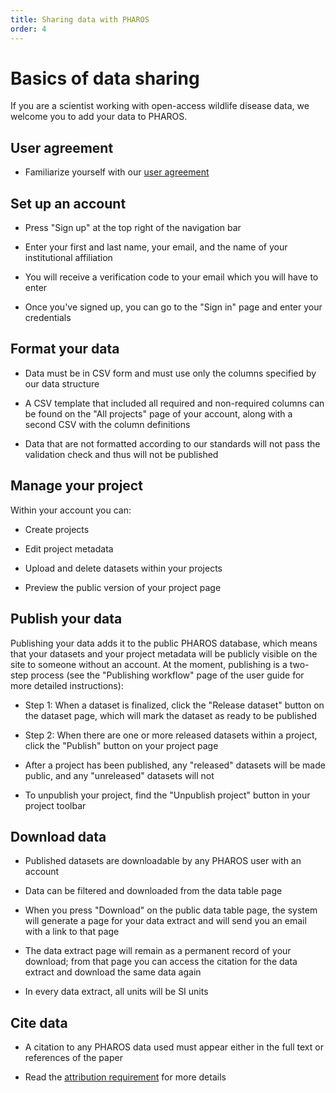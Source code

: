 ```yaml
---
title: Sharing data with PHAROS
order: 4
---
```


# Basics of data sharing

If you are a scientist working with open-access wildlife disease data, we welcome you to add your data to PHAROS. 

## User agreement

- Familiarize yourself with our [user agreement](/user-agreement/)

## Set up an account

- Press "Sign up" at the top right of the navigation bar

- Enter your first and last name, your email, and the name of your institutional affiliation

- You will receive a verification code to your email which you will have to enter 

- Once you've signed up, you can go to the "Sign in" page and enter your credentials 

## Format your data

- Data must be in CSV form and must use only the columns specified by our data structure 

- A CSV template that included all required and non-required columns can be found on the "All projects" page of your account, along with a second CSV with the column definitions 

- Data that are not formatted according to our standards will not pass the validation check and thus will not be published

## Manage your project

Within your account you can: 

- Create projects

- Edit project metadata

- Upload and delete datasets within your projects

- Preview the public version of your project page

## Publish your data

Publishing your data adds it to the public PHAROS database, which means that your datasets and your project metadata will be publicly visible on the site to someone without an account. At the moment, publishing is a two-step process (see the "Publishing workflow" page of the user guide for more detailed instructions): 

- Step 1: When a dataset is finalized, click the "Release dataset" button on the dataset page, which will mark the dataset as ready to be published

- Step 2: When there are one or more released datasets within a project, click the "Publish" button on your project page

- After a project has been published, any "released" datasets will be made public, and any "unreleased" datasets will not

- To unpublish your project, find the "Unpublish project" button in your project toolbar

## Download data

- Published datasets are downloadable by any PHAROS user with an account

- Data can be filtered and downloaded from the data table page 

- When you press "Download" on the public data table page, the system will generate a page for your data extract and will send you an email with a link to that page

- The data extract page will remain as a permanent record of your download; from that page you can access the citation for the data extract and download the same data again

- In every data extract, all units will be SI units

## Cite data

- A citation to any PHAROS data used must appear either in the full text or references of the paper 

- Read the [attribution requirement](/research-with-pharos/attribution/) for more details



